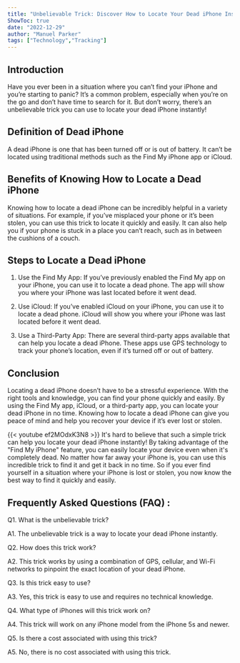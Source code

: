 ```yaml
---
title: "Unbelievable Trick: Discover How to Locate Your Dead iPhone Instantly!"
ShowToc: true 
date: "2022-12-29"
author: "Manuel Parker" 
tags: ["Technology","Tracking"]
---
```

## Introduction

Have you ever been in a situation where you can’t find your iPhone and you’re starting to panic? It’s a common problem, especially when you’re on the go and don’t have time to search for it. But don’t worry, there’s an unbelievable trick you can use to locate your dead iPhone instantly! 

## Definition of Dead iPhone

A dead iPhone is one that has been turned off or is out of battery. It can’t be located using traditional methods such as the Find My iPhone app or iCloud. 

## Benefits of Knowing How to Locate a Dead iPhone

Knowing how to locate a dead iPhone can be incredibly helpful in a variety of situations. For example, if you’ve misplaced your phone or it’s been stolen, you can use this trick to locate it quickly and easily. It can also help you if your phone is stuck in a place you can’t reach, such as in between the cushions of a couch. 

## Steps to Locate a Dead iPhone

1. Use the Find My App: If you’ve previously enabled the Find My app on your iPhone, you can use it to locate a dead phone. The app will show you where your iPhone was last located before it went dead. 

2. Use iCloud: If you’ve enabled iCloud on your iPhone, you can use it to locate a dead phone. iCloud will show you where your iPhone was last located before it went dead. 

3. Use a Third-Party App: There are several third-party apps available that can help you locate a dead iPhone. These apps use GPS technology to track your phone’s location, even if it’s turned off or out of battery. 

## Conclusion 

Locating a dead iPhone doesn’t have to be a stressful experience. With the right tools and knowledge, you can find your phone quickly and easily. By using the Find My app, iCloud, or a third-party app, you can locate your dead iPhone in no time. Knowing how to locate a dead iPhone can give you peace of mind and help you recover your device if it’s ever lost or stolen.

{{< youtube ef2MOdxK3N8 >}} 
It's hard to believe that such a simple trick can help you locate your dead iPhone instantly! By taking advantage of the "Find My iPhone" feature, you can easily locate your device even when it's completely dead. No matter how far away your iPhone is, you can use this incredible trick to find it and get it back in no time. So if you ever find yourself in a situation where your iPhone is lost or stolen, you now know the best way to find it quickly and easily.

## Frequently Asked Questions (FAQ) :
Q1. What is the unbelievable trick?

A1. The unbelievable trick is a way to locate your dead iPhone instantly.

Q2. How does this trick work?

A2. This trick works by using a combination of GPS, cellular, and Wi-Fi networks to pinpoint the exact location of your dead iPhone.

Q3. Is this trick easy to use?

A3. Yes, this trick is easy to use and requires no technical knowledge.

Q4. What type of iPhones will this trick work on?

A4. This trick will work on any iPhone model from the iPhone 5s and newer.

Q5. Is there a cost associated with using this trick?

A5. No, there is no cost associated with using this trick.



